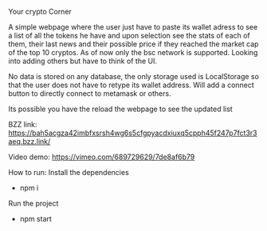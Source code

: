 Your crypto Corner

A simple webpage where the user just have to paste its wallet adress to see a list of all the tokens he have and upon selection see the stats of each of them, their last news and their possible price if they reached the market cap of the top 10 cryptos.
As of now only the bsc network is supported.
Looking into adding others but have to think of the UI.

No data is stored on any database, the only storage used is LocalStorage so that the user does not have to retype its wallet address.
Will add a connect button to directly connect to metamask or others.

Its possible you have the reload the webpage to see the updated list

BZZ link: https://bah5acgza42imbfxsrsh4wg6s5cfgpyacdxiuxq5cpph45f247p7fct3r3aeq.bzz.link/

Video demo:
https://vimeo.com/689729629/7de8af6b79

How to run:
Install the dependencies
- npm i

Run the project
- npm start
